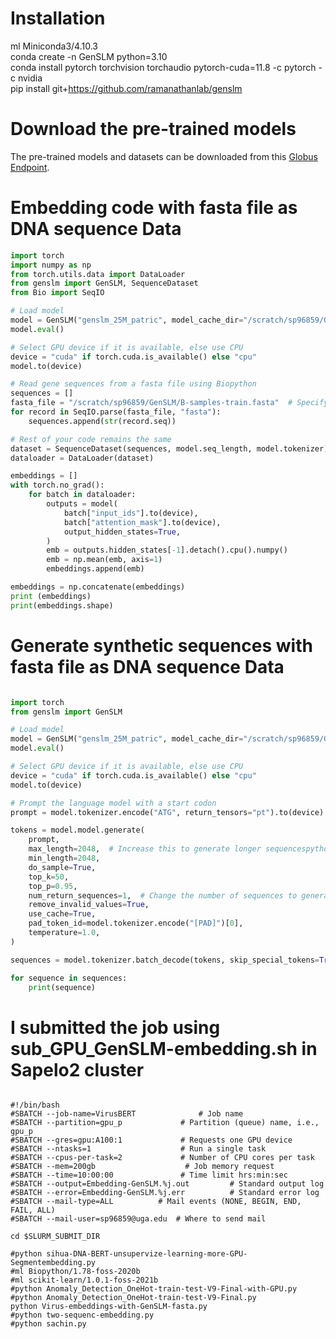 # Installation  
ml Miniconda3/4.10.3  
conda create -n GenSLM python=3.10  
conda install pytorch torchvision torchaudio pytorch-cuda=11.8 -c pytorch -c nvidia  
pip install git+https://github.com/ramanathanlab/genslm   
# Download the pre-trained models
The pre-trained models and datasets can be downloaded from this [Globus Endpoint](https://app.globus.org/file-manager?origin_id=25918ad0-2a4e-4f37-bcfc-8183b19c3150&origin_path=%2F&two_pane=false).  
# Embedding code with fasta file as DNA sequence Data  
```python  
import torch
import numpy as np
from torch.utils.data import DataLoader
from genslm import GenSLM, SequenceDataset
from Bio import SeqIO 

# Load model
model = GenSLM("genslm_25M_patric", model_cache_dir="/scratch/sp96859/GenSLM")
model.eval()

# Select GPU device if it is available, else use CPU
device = "cuda" if torch.cuda.is_available() else "cpu"
model.to(device)

# Read gene sequences from a fasta file using Biopython
sequences = []
fasta_file = "/scratch/sp96859/GenSLM/B-samples-train.fasta"  # Specify the path to the fasta file
for record in SeqIO.parse(fasta_file, "fasta"):
    sequences.append(str(record.seq))

# Rest of your code remains the same
dataset = SequenceDataset(sequences, model.seq_length, model.tokenizer)
dataloader = DataLoader(dataset)

embeddings = []
with torch.no_grad():
    for batch in dataloader:
        outputs = model(
            batch["input_ids"].to(device),
            batch["attention_mask"].to(device),
            output_hidden_states=True,
        )
        emb = outputs.hidden_states[-1].detach().cpu().numpy()
        emb = np.mean(emb, axis=1)
        embeddings.append(emb)

embeddings = np.concatenate(embeddings)
print (embeddings)
print(embeddings.shape)  
```  
# Generate synthetic sequences with fasta file as DNA sequence Data  
```python  

import torch
from genslm import GenSLM

# Load model
model = GenSLM("genslm_25M_patric", model_cache_dir="/scratch/sp96859/GenSLM")
model.eval()

# Select GPU device if it is available, else use CPU
device = "cuda" if torch.cuda.is_available() else "cpu"
model.to(device)

# Prompt the language model with a start codon
prompt = model.tokenizer.encode("ATG", return_tensors="pt").to(device)

tokens = model.model.generate(
    prompt,
    max_length=2048,  # Increase this to generate longer sequencespython 
    min_length=2048,
    do_sample=True,
    top_k=50,
    top_p=0.95,
    num_return_sequences=1,  # Change the number of sequences to generate
    remove_invalid_values=True,
    use_cache=True,
    pad_token_id=model.tokenizer.encode("[PAD]")[0],
    temperature=1.0,
)

sequences = model.tokenizer.batch_decode(tokens, skip_special_tokens=True)

for sequence in sequences:
    print(sequence)

```  
# I submitted the job using sub_GPU_GenSLM-embedding.sh in Sapelo2 cluster  
```  

#!/bin/bash
#SBATCH --job-name=VirusBERT              # Job name
#SBATCH --partition=gpu_p             # Partition (queue) name, i.e., gpu_p 
#SBATCH --gres=gpu:A100:1             # Requests one GPU device 
#SBATCH --ntasks=1                    # Run a single task       
#SBATCH --cpus-per-task=2             # Number of CPU cores per task
#SBATCH --mem=200gb                    # Job memory request
#SBATCH --time=10:00:00               # Time limit hrs:min:sec
#SBATCH --output=Embedding-GenSLM.%j.out         # Standard output log
#SBATCH --error=Embedding-GenSLM.%j.err          # Standard error log
#SBATCH --mail-type=ALL          # Mail events (NONE, BEGIN, END, FAIL, ALL)
#SBATCH --mail-user=sp96859@uga.edu  # Where to send mail       

cd $SLURM_SUBMIT_DIR

#python sihua-DNA-BERT-unsupervize-learning-more-GPU-Segmentembedding.py
#ml Biopython/1.78-foss-2020b
#ml scikit-learn/1.0.1-foss-2021b
#python Anomaly_Detection_OneHot-train-test-V9-Final-with-GPU.py
#python Anomaly_Detection_OneHot-train-test-V9-Final.py
python Virus-embeddings-with-GenSLM-fasta.py
#python two-sequenc-embedding.py
#python sachin.py
```  
